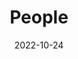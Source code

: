 ---
title: People
date: 2022-10-24

type: landing

sections:
  - block: people
    content:
      title: Meet the Team
      # Choose which groups/teams of users to display.
      #   Edit `user_groups` in each user's profile to add them to one or more of these groups.
      user_groups:
          - Researchers
          - PhD Students
          - Administration
          - Professor
      sort_by: Params.last_name
      sort_ascending: true
    design:
      show_interests: false
      show_role: true
      show_social: true
---